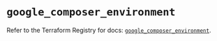# `google_composer_environment`

Refer to the Terraform Registry for docs: [`google_composer_environment`](https://registry.terraform.io/providers/hashicorp/google-beta/6.40.0/docs/resources/google_composer_environment).

